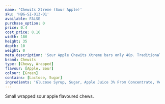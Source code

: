 ```yaml
---
name: 'Chewits Xtreme (Sour Apple)'
sku: 'HBG-SI-013-01'
available: FALSE
purchase_option: 0
price: 0.4
cost_price: 0.16
width: 180
height: 35
depth: 10
weight: 0
meta_description: 'Sour Apple Chewits Xtreme bars only 40p. Traditional sweets and more at Humbugs Confectionery Store. Specialists in satisfying your sweet tooth!"),"")'
brand: Chewits
type: [Chewy, Wrapped]
flavour: [Apple, Sour]
colour: [Green]
contains: [Lactose, Sugar]
ingredients: 'Glucose Syrup, Sugar, Apple Juice 3% From Concentrate, Vegetable Oil, Citric Acid, Lactic Acid, Egg White, Hydrolysed Rice Protein, Flavouring, Colour: Sodium Copper Chlorophyllin, Curcumin'
---
```

Small wrapped sour apple flavoured chews.